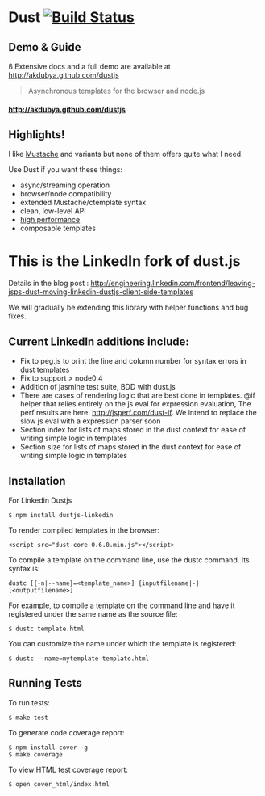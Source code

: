 Dust  [![Build Status](https://secure.travis-ci.org/linkedin/dustjs.png)](http://travis-ci.org/linkedin/dustjs)
====

Demo & Guide
------------
ß
Extensive docs and a full demo are available at <http://akdubya.github.com/dustjs>


> Asynchronous templates for the browser and node.js

#### <http://akdubya.github.com/dustjs> #

Highlights!
----

I like [Mustache](http://mustache.github.com) and variants but none of them offers quite what I need.

Use Dust if you want these things:

* async/streaming operation
* browser/node compatibility
* extended Mustache/ctemplate syntax
* clean, low-level API
* [high performance](http://akdubya.github.com/dustjs/benchmark/index.html)
* composable templates


This is the LinkedIn fork of dust.js
====================================

Details in the blog post : http://engineering.linkedin.com/frontend/leaving-jsps-dust-moving-linkedin-dustjs-client-side-templates

We will gradually be extending this library with helper functions and bug fixes. 

Current LinkedIn additions include:
--------------------------

* Fix to peg.js to print the line and column number for syntax errors in dust templates
* Fix to support > node0.4 
* Addition of jasmine test suite, BDD with dust.js 
* There are cases of rendering logic that are best done in templates. @if helper that relies entirely on the js eval for expression evaluation, The perf results are here: <http://jsperf.com/dust-if>. We intend to replace the slow js eval with a expression parser soon 
* Section index for lists of maps stored in the dust context for ease of writing simple logic in templates
* Section size for lists of maps stored in the dust context for ease of  writing simple logic in templates

Installation
------------

For Linkedin Dustjs

    $ npm install dustjs-linkedin

To render compiled templates in the browser:

    <script src="dust-core-0.6.0.min.js"></script>

To compile a template on the command line, use the dustc command.
Its syntax is:

    dustc [{-n|--name}=<template_name>] {inputfilename|-} [<outputfilename>]

For example, to compile a template on the command line and have it
registered under the same name as the source file:

    $ dustc template.html

You can customize the name under which the template is registered:

    $ dustc --name=mytemplate template.html

Running Tests
------------

To run tests:

    $ make test

To generate code coverage report:

    $ npm install cover -g
    $ make coverage
    
To view HTML test coverage report:

    $ open cover_html/index.html
